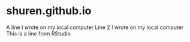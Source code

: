 # shuren.github.io
A line I wrote on my local computer
Line 2 I wrote on my local computer
This is a line from RStudio